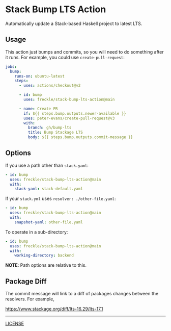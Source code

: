 # Stack Bump LTS Action

Automatically update a Stack-based Haskell project to latest LTS.

## Usage

This action just bumps and commits, so you will need to do something after it
runs. For example, you could use `create-pull-request`:

```yaml
jobs:
  bump:
    runs-on: ubuntu-latest
    steps:
      - uses: actions/checkout@v2

      - id: bump
        uses: freckle/stack-bump-lts-action@main

      - name: Create PR
        if: ${{ steps.bump.outputs.newer-available }}
        uses: peter-evans/create-pull-request@v3
        with:
          branch: gh/bump-lts
          title: Bump Stackage LTS
          body: ${{ steps.bump.outputs.commit-message }}

```

## Options

If you use a path other than `stack.yaml`:

```yaml
- id: bump
  uses: freckle/stack-bump-lts-action@main
  with:
    stack-yaml: stack-default.yaml
```

If your `stack.yml` uses `resolver: ./other-file.yaml`:

```yaml
- id: bump
  uses: freckle/stack-bump-lts-action@main
  with:
    snapshot-yaml: other-file.yaml
```

To operate in a sub-directory:

```yaml
- id: bump
  uses: freckle/stack-bump-lts-action@main
  with:
    working-directory: backend
```

**NOTE**: Path options are relative to this.

## Package Diff

The commit message will link to a diff of packages changes between the
resolvers. For example,

https://www.stackage.org/diff/lts-16.29/lts-17.1

---

[LICENSE](./LICENSE)
